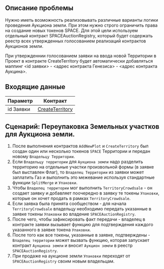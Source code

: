 ## Описание проблемы
Нужно иметь возможность реализовывать различные варианты логики проведения Аукциона земли. При этом нужно строго ограничить права на создание новых токенов SPACE.
Для этой цели используем отдельный контракт SPACEAuctionRegistry, который будет содержать реестр всех утвержденных голосованием реализаций контрактов Аукционов земли.

При утвержденнии голосованием заявки на ввода новой Территории в Проект в контракте CreateTerritory будет автоматически добавляться маппинг <id заявки> - <адрес контракта Генезиса> -  <адрес контракта Аукцина>.

## Входящие данные

|Параметр|Контракт|
|--------|--------|
|id Заявки|[CreateTerritory](https://github.com/andromedaspace/galtproject-docs/blob/master/ru/contracts/CreateTerritory.md)|


## Сценарий: Переупаковка Земельных участков для Аукциона земли.

1. После выполнения контрактов `AddNewPlot` и `CreateTerritory` был создан один или несколько токенов `SPACE` Территории и передан новому `Владельцу Территории`. 
2. Если `Владельцу территории` для `Аукциона земли` надо разделить территорию на отдельные участки произвольной формы (в заявке был выставлен Флаг), то `Владелец Территории` из заявки может заплатить Газ и выполнить это межевание используя стандартные функции `SplitMerge` и `Упаковки`.
3. Чтобы `Владелец территории` мог выполнить `TerritoryCrowdsale` - он создает заявку и добавляет поочередно в заявку те токены `Упаковки`, которые он хочет продать в рамках `TerritoryCrowdsale`.
4. Если заявка была принята сообществом - для начала `TerritoryCrowdsale` владельцу необходимо передать указанные в заявке токены `Упаковки` во владение `SPACEAuctionRegistry`.
5. После чего, чтобы зафиксировать факт передачи - владелец в контракте заявки вызывает функцию для подтверждения каждого указанного в заявке токена `Упаковки`.
6. После того как все токены, указанные в заявке, подтверждены - `Владелец территории` может вызвать функцию, которая запускает контракт `Аукциона земли` и вносит `Аукцион земли` в реестр `SPACEAuctionRegistry`.
7. При продаже на аукционе земли `Упаковки` переходят от `SPACEAuctionRegistry` своим новым владельцам.